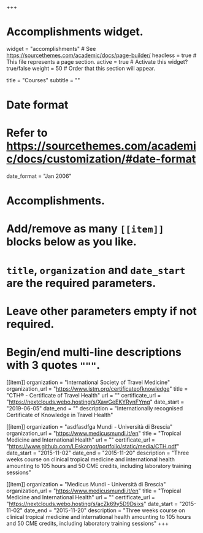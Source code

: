 +++
# Accomplishments widget.
widget = "accomplishments"  # See https://sourcethemes.com/academic/docs/page-builder/
headless = true  # This file represents a page section.
active = true  # Activate this widget? true/false
weight = 50  # Order that this section will appear.

title = "Courses"
subtitle = ""

# Date format
#   Refer to https://sourcethemes.com/academic/docs/customization/#date-format
date_format = "Jan 2006"

# Accomplishments.
#   Add/remove as many `[[item]]` blocks below as you like.
#   `title`, `organization` and `date_start` are the required parameters.
#   Leave other parameters empty if not required.
#   Begin/end multi-line descriptions with 3 quotes `"""`.

[[item]]
  organization = "International Society of Travel Medicine"
  organization_url = "https://www.istm.org/certificateofknowledge"
  title = "CTH® - Certificate of Travel Health"
  url = ""
  certificate_url = "https://nextclouds.webo.hosting/s/XawGeEKYRynFYmg"
  date_start = "2019-06-05"
  date_end = ""
  description = "Internationally recognised Certificate of Knowledge in Travel Health"

[[item]]
  organization = "asdfasdfga Mundi - Università di Brescia"
  organization_url = "https://www.medicusmundi.it/en"
  title = "Tropical Medicine and International Health"
  url = ""
  certificate_url = "https://www.github.com/LEskargot/portfolio/static/media/CTH.pdf"
  date_start = "2015-11-02"
  date_end = "2015-11-20"
  description = "Three weeks course on clinical tropical medicine and international health amounting to 105 hours and 50 CME credits, including laboratory training sessions"
  
[[item]]
  organization = "Medicus Mundi - Università di Brescia"
  organization_url = "https://www.medicusmundi.it/en"
  title = "Tropical Medicine and International Health"
  url = ""
  certificate_url = "https://nextclouds.webo.hosting/s/acZk69y5D9Dsixs"
  date_start = "2015-11-02"
  date_end = "2015-11-20"
  description = "Three weeks course on clinical tropical medicine and international health amounting to 105 hours and 50 CME credits, including laboratory training sessions"
+++
